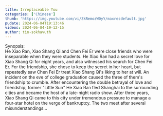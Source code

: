 ```yaml
---
title: Irreplaceable You
categories: ['Chinese']
thumb: 'https://img.youtube.com/vi/ZkRemozW0yY/maxresdefault.jpg'
pudate: 2024-06-04T19:13:46
videos: 2024-06-04-19-12-15
author: tin-sokhavuth
---
```

Synopsis:<br/>
He Xiao Ran, Xiao Shang Qi and Chen Fei Er were close friends who were inseparable when they were students. He Xiao Ran had a secret love for Xiao Shang Qi for eight years, and also witnessed his search for Chen Fei Er. For the friendship, she chose to keep the secret in her heart, but repeatedly saw Chen Fei Er treat Xiao Shang Qi's liking to her at will. An incident on the eve of college graduation caused the three of them's friendship to crumble. After encountering the double betrayal of love and friendship, former "Little Sun" He Xiao Ran fled Shanghai to the surrounding cities and became the host of a late-night radio show. After three years, Xiao Shang Qi came to this city under tremendous pressure to manage a four-star hotel on the verge of bankruptcy. The two meet after several misunderstandings...